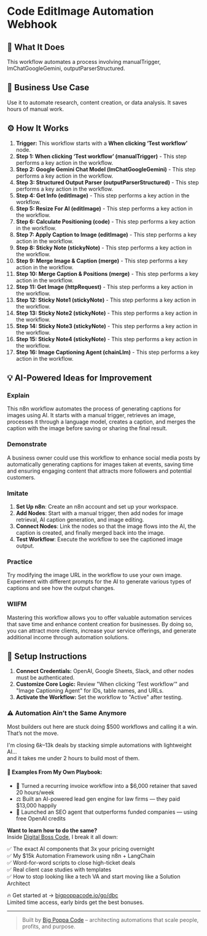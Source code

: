 # Code EditImage Automation Webhook

## 🚀 What It Does
This workflow automates a process involving manualTrigger, lmChatGoogleGemini, outputParserStructured.

## 💼 Business Use Case
Use it to automate research, content creation, or data analysis. It saves hours of manual work.

## ⚙️ How It Works
1.  **Trigger:** This workflow starts with a **When clicking ‘Test workflow’** node.
2. **Step 1: When clicking ‘Test workflow’ (manualTrigger)** - This step performs a key action in the workflow.
3. **Step 2: Google Gemini Chat Model (lmChatGoogleGemini)** - This step performs a key action in the workflow.
4. **Step 3: Structured Output Parser (outputParserStructured)** - This step performs a key action in the workflow.
5. **Step 4: Get Info (editImage)** - This step performs a key action in the workflow.
6. **Step 5: Resize For AI (editImage)** - This step performs a key action in the workflow.
7. **Step 6: Calculate Positioning (code)** - This step performs a key action in the workflow.
8. **Step 7: Apply Caption to Image (editImage)** - This step performs a key action in the workflow.
9. **Step 8: Sticky Note (stickyNote)** - This step performs a key action in the workflow.
10. **Step 9: Merge Image & Caption (merge)** - This step performs a key action in the workflow.
11. **Step 10: Merge Caption & Positions (merge)** - This step performs a key action in the workflow.
12. **Step 11: Get Image (httpRequest)** - This step performs a key action in the workflow.
13. **Step 12: Sticky Note1 (stickyNote)** - This step performs a key action in the workflow.
14. **Step 13: Sticky Note2 (stickyNote)** - This step performs a key action in the workflow.
15. **Step 14: Sticky Note3 (stickyNote)** - This step performs a key action in the workflow.
16. **Step 15: Sticky Note4 (stickyNote)** - This step performs a key action in the workflow.
17. **Step 16: Image Captioning Agent (chainLlm)** - This step performs a key action in the workflow.

## 💡 AI-Powered Ideas for Improvement
### Explain
This n8n workflow automates the process of generating captions for images using AI. It starts with a manual trigger, retrieves an image, processes it through a language model, creates a caption, and merges the caption with the image before saving or sharing the final result.

### Demonstrate
A business owner could use this workflow to enhance social media posts by automatically generating captions for images taken at events, saving time and ensuring engaging content that attracts more followers and potential customers.

### Imitate
1. **Set Up n8n**: Create an n8n account and set up your workspace.
2. **Add Nodes**: Start with a manual trigger, then add nodes for image retrieval, AI caption generation, and image editing.
3. **Connect Nodes**: Link the nodes so that the image flows into the AI, the caption is created, and finally merged back into the image.
4. **Test Workflow**: Execute the workflow to see the captioned image output.

### Practice
Try modifying the image URL in the workflow to use your own image. Experiment with different prompts for the AI to generate various types of captions and see how the output changes.

### WIIFM
Mastering this workflow allows you to offer valuable automation services that save time and enhance content creation for businesses. By doing so, you can attract more clients, increase your service offerings, and generate additional income through automation solutions.

## 🔧 Setup Instructions
1. **Connect Credentials:** OpenAI, Google Sheets, Slack, and other nodes must be authenticated.
2. **Customize Core Logic:** Review "When clicking ‘Test workflow’" and "Image Captioning Agent" for IDs, table names, and URLs.
3. **Activate the Workflow:** Set the workflow to "Active" after testing.

### ⚠️ Automation Ain’t the Same Anymore

Most builders out here are stuck doing $500 workflows and calling it a win.  
That’s not the move.  

I'm closing $6k–$13k deals by stacking simple automations with lightweight AI...  
and it takes me under 2 hours to build most of them.

#### 🧠 Examples From My Own Playbook:
- 🔁 Turned a recurring invoice workflow into a $6,000 retainer that saved 20 hours/week  
- ⚖️ Built an AI-powered lead gen engine for law firms — they paid $13,000 happily  
- 🚀 Launched an SEO agent that outperforms funded companies — using free OpenAI credits  

**Want to learn how to do the same?**  
Inside [Digital Boss Code](https://bigpoppacode.io/go/dbc), I break it all down:

✅ The exact AI components that 3x your pricing overnight  
✅ My $15k Automation Framework using n8n + LangChain  
✅ Word-for-word scripts to close high-ticket deals  
✅ Real client case studies with templates  
✅ How to stop looking like a tech VA and start moving like a Solution Architect  

🔥 Get started at → [bigpoppacode.io/go/dbc](https://bigpoppacode.io/go/dbc)  
Limited time access, early birds get the best bonuses.

---
> Built by [Big Poppa Code](https://bigpoppacode.io) – architecting automations that scale people, profits, and purpose.

